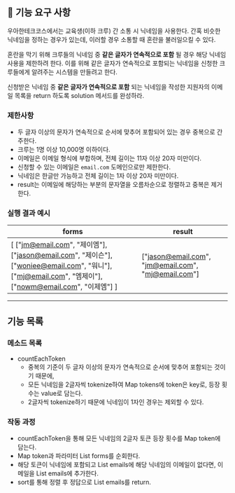 ## 🚀 기능 요구 사항

우아한테크코스에서는 교육생(이하 크루) 간 소통 시 닉네임을 사용한다. 간혹 비슷한 닉네임을 정하는 경우가 있는데, 이러할 경우 소통할 때 혼란을 불러일으킬 수 있다.

혼란을 막기 위해 크루들의 닉네임 중 **같은 글자가 연속적으로 포함** 될 경우 해당 닉네임 사용을 제한하려 한다. 이를 위해 같은 글자가 연속적으로 포함되는 닉네임을 신청한 크루들에게 알려주는 시스템을 만들려고 한다.


신청받은 닉네임 중 **같은 글자가 연속적으로 포함** 되는 닉네임을 작성한 지원자의 이메일 목록을 return 하도록 solution 메서드를 완성하라.

### 제한사항

- 두 글자 이상의 문자가 연속적으로 순서에 맞추어 포함되어 있는 경우 중복으로 간주한다.
- 크루는 1명 이상 10,000명 이하이다.
- 이메일은 이메일 형식에 부합하며, 전체 길이는 11자 이상 20자 미만이다.
- 신청할 수 있는 이메일은 `email.com` 도메인으로만 제한한다.
- 닉네임은 한글만 가능하고 전체 길이는 1자 이상 20자 미만이다.
- result는 이메일에 해당하는 부분의 문자열을 오름차순으로 정렬하고 중복은 제거한다.

### 실행 결과 예시

| forms | result |
| --- | --- |
| [ ["jm@email.com", "제이엠"], ["jason@email.com", "제이슨"], ["woniee@email.com", "워니"], ["mj@email.com", "엠제이"], ["nowm@email.com", "이제엠"] ] | ["jason@email.com", "jm@email.com", "mj@email.com"] |

***
## 기능 목록

### 메소드 목록
* countEachToken
    * 중복의 기준이 두 글자 이상의 문자가 연속적으로 순서에 맞추어 포함되는 것이기 때문에,
    * 모든 닉네임을 2글자씩 tokenize하여 Map tokens에 token은 key로, 등장 횟수는 value로 담는다.
    * 2글자씩 tokenize하기 때문에 닉네임이 1자인 경우는 제외할 수 있다.

### 작동 과정
* countEachToken을 통해 모든 닉네임의 2글자 토큰 등장 횟수를 Map token에 담는다.
* Map token과 파라미터 List forms를 순회한다.
* 해당 토큰이 닉네임에 포함되고 List emails에 해당 닉네임의 이메일이 없다면, 이메일을 List emails에 추가한다.
* sort를 통해 정렬 후 정답으로 List emails를 return.
